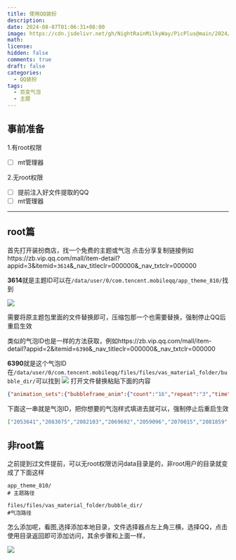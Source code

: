 ```yaml
---
title: 使用QQ装扮
description: 
date: 2024-08-07T01:06:31+08:00
image: https://cdn.jsdelivr.net/gh/NightRainMilkyWay/PicPlus@main/2024/08/07/98661043_p0.jpg
math: 
license: 
hidden: false
comments: true
draft: false
categories:
  - QQ装扮
tags:
  - 百变气泡
  - 主题
---
```


## 事前准备

1.有root权限
 - [ ] mt管理器
 
2.无root权限
 - [ ] 提前注入好文件提取的QQ
 - [ ] mt管理器

---
## root篇

首先打开装扮商店，找一个免费的主题或气泡
点击分享复制链接例如https://zb.vip.qq.com/mall/item-detail?appid=3&itemid=`3614`&_nav_titleclr=000000&_nav_txtclr=000000

**3614**就是主题ID可以在`/data/user/0/com.tencent.mobileqq/app_theme_810/`找到

![](https://cdn.jsdelivr.net/gh/NightRainMilkyWay/PicPlus@main/2024/08/07/ResizedImage_2024-08-07_01-31-34_1874.png)

需要将原主题包里面的文件替换即可，压缩包那一个也需要替换，强制停止QQ后重启生效

类似的气泡ID也是一样的方法获取，例如https://zb.vip.qq.com/mall/item-detail?appid=2&itemid=`6390`&_nav_titleclr=000000&_nav_txtclr=000000

**6390**就是这个气泡ID在`/data/user/0/com.tencent.mobileqq/files/files/vas_material_folder/bubble_dir/`可以找到
![](https://cdn.jsdelivr.net/gh/NightRainMilkyWay/PicPlus@main/2024/08/07/ResizedImage_2024-08-07_01-27-03_2196.png)
打开文件替换粘贴下面的内容
```json
{"animation_sets":{"bubbleframe_anim":{"count":"16","repeat":"3","time":"100","zip_name":"bubbleframe","zoom_point":["64","56"]}},"animations":{"stc1":{"align":"TL","alpha":"false","count":"16","cycle_count":"3","rect":["0","0","128","112"],"time":"100","type":"static","zip_name":"voice"}},"bubbleframe_animation":{"animation_set":"bubbleframe_anim"},"color":"0xFFe99ddd","id":13909,"key_animations":[{"align":"TL","animation":"stc1","count":"16","cycle_count":"3","key_word":["麻薯","小兔","变色","好萌","你","我","他","她"],"rect":["0","0","128","112"],"time":"100","version":1596179687,"zip_name":"voice"}],"link_color":"0xFF007eff","loopList":["2053641","2083075","2082103","2069692","2059096","2070015","2081859","2082557","2087018"],"name":"颜文字-麻薯小兔","version":1596179687,"voice_animation":{"align":"TL","animation":"stc1","count":"16","rect":["0","0","128","112"],"time":"100"},"zoom_point":["64","56"]}
```
下面这一串就是气泡ID，把你想要的气泡样式填进去就可以，强制停止后重启生效

```json
["2053641","2083075","2082103","2069692","2059096","2070015","2081859","2082557","2087018"]
```

## 非root篇

之前提到过文件提前，可以无root权限访问data目录是的，非root用户的目录就变成了下面这样
```
app_theme_810/
# 主题路径

files/files/vas_material_folder/bubble_dir/
#气泡路径
```
怎么添加呢，看图,选择添加本地目录，文件选择器点左上角三横，选择QQ，点击使用目录返回即可添加访问，其余步骤和上面一样，

![](https://cdn.jsdelivr.net/gh/NightRainMilkyWay/PicPlus@main/2024/08/07/ResizedImage_2024-08-07_01-39-34_1774.png)
